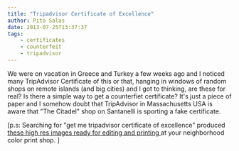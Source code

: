```yaml
---
title: "Tripadvisor Certificate of Excellence"
author: Pito Salas
date: 2013-07-25T13:37:37
tags:
    - certificates
    - counterfeit
    - tripadvisor
---
```




We were on vacation in Greece and Turkey a few weeks ago and I noticed many
TripAdvisor Certificate of this or that, hanging in windows of random shops on
remote islands (and big cities) and I got to thinking, are these for real? Is
there a simple way to get a counterfiet certificate? It's just a piece of
paper and I somehow doubt that TripAdvisor in Massachusetts USA is aware that
"The Citadel" shop on Santanelli is sporting a fake certificate.

[p.s: Searching for "get me tripadvisor certificate of excellence" produced
[these high res images ready for editing and printing
](<https://www.google.com/search?q=get+me+a+tripadvisor+certificate+of+excellence&safe=off&client=safari&rls=en&tbm=isch&tbo=u&source=univ&sa=X&ei=OSzxUf2dEYHo8gTh4YHIBw&ved=0CGsQsAQ&biw=996&bih=1129#imgdii=_>)at
your neighborhood color print shop. ]


